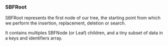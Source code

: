 ### SBFRoot

SBFRoot represents the first node of our tree, the starting point from which we perform the insertion, replacement, deletion or search.

It contains multiples SBFNode (or Leaf) children, and a tiny subset of data in a keys and identifiers array.

